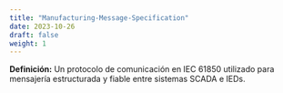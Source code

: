```yaml
---
title: "Manufacturing-Message-Specification"
date: 2023-10-26
draft: false
weight: 1
---
```


**Definición:** Un protocolo de comunicación en IEC 61850 utilizado para mensajería estructurada y fiable entre sistemas SCADA e IEDs.
